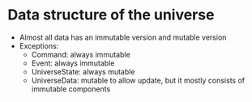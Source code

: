 # Data structure of the universe
* Almost all data has an immutable version and mutable version
* Exceptions:
  * Command: always immutable
  * Event: always immutable
  * UniverseState: always mutable
  * UniverseData: mutable to allow update, but it mostly consists of immutable components